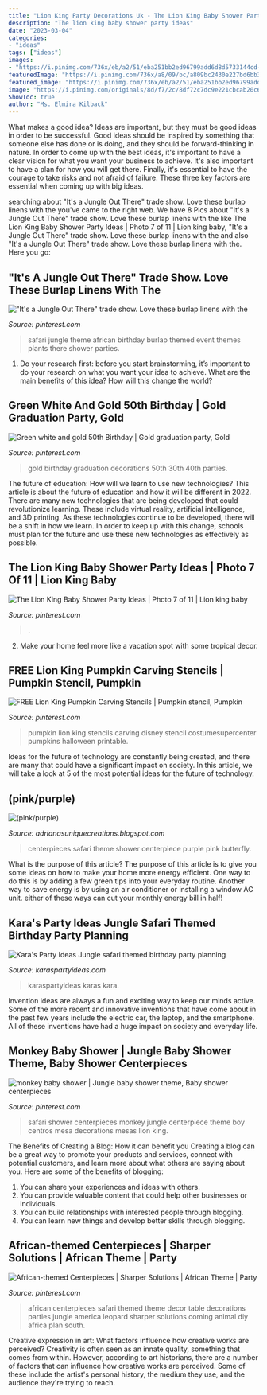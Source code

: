 ```yaml
---
title: "Lion King Party Decorations Uk - The Lion King Baby Shower Party Ideas"
description: "The lion king baby shower party ideas"
date: "2023-03-04"
categories:
- "ideas"
tags: ["ideas"]
images:
- "https://i.pinimg.com/736x/eb/a2/51/eba251bb2ed96799add6d8d5733144cd--safari-table-decorations-parties-decorations.jpg?b=t"
featuredImage: "https://i.pinimg.com/736x/a8/09/bc/a809bc2430e227bd6bb383f078adefc8.jpg"
featured_image: "https://i.pinimg.com/736x/eb/a2/51/eba251bb2ed96799add6d8d5733144cd--safari-table-decorations-parties-decorations.jpg?b=t"
image: "https://i.pinimg.com/originals/8d/f7/2c/8df72c7dc9e221cbcab20c6b5d7ed60d.jpg"
ShowToc: true
author: "Ms. Elmira Kilback"
---
```



What makes a good idea?
Ideas are important, but they must be good ideas in order to be successful. Good ideas should be inspired by something that someone else has done or is doing, and they should be forward-thinking in nature. In order to come up with the best ideas, it's important to have a clear vision for what you want your business to achieve. It's also important to have a plan for how you will get there. Finally, it's essential to have the courage to take risks and not afraid of failure. These three key factors are essential when coming up with big ideas.

	

		
searching about &quot;It&#039;s a Jungle Out There&quot; trade show. Love these burlap linens with the you've came to the right web. We have 8 Pics about &quot;It&#039;s a Jungle Out There&quot; trade show. Love these burlap linens with the like The Lion King Baby Shower Party Ideas | Photo 7 of 11 | Lion king baby, &quot;It&#039;s a Jungle Out There&quot; trade show. Love these burlap linens with the and also &quot;It&#039;s a Jungle Out There&quot; trade show. Love these burlap linens with the. Here you go:
		
    
## &quot;It&#039;s A Jungle Out There&quot; Trade Show. Love These Burlap Linens With The

<img loading=lazy src="https://i.pinimg.com/originals/8d/f7/2c/8df72c7dc9e221cbcab20c6b5d7ed60d.jpg" onerror="this.onerror=null;this.src='https://tse3.mm.bing.net/th?id=OIP.VtsDn0cHzgd5ANPGktm3PgHaLG&amp;pid=15.1';" alt="&quot;It&#039;s a Jungle Out There&quot; trade show. Love these burlap linens with the">

_Source: pinterest.com_

>safari jungle theme african birthday burlap themed event themes plants there shower parties. 

	

1. Do your research first: before you start brainstorming, it’s important to do your research on what you want your idea to achieve. What are the main benefits of this idea? How will this change the world?

    
## Green White And Gold 50th Birthday | Gold Graduation Party, Gold

<img loading=lazy src="https://i.pinimg.com/736x/a8/09/bc/a809bc2430e227bd6bb383f078adefc8.jpg" onerror="this.onerror=null;this.src='https://tse2.mm.bing.net/th?id=OIP.GSWQ-XOE8avrxUND0T1P3wHaJ4&amp;pid=15.1';" alt="Green white and gold 50th Birthday | Gold graduation party, Gold">

_Source: pinterest.com_

>gold birthday graduation decorations 50th 30th 40th parties. 

	

The future of education: How will we learn to use new technologies?
This article is about the future of education and how it will be different in 2022. There are many new technologies that are being developed that could revolutionize learning. These include virtual reality, artificial intelligence, and 3D printing. As these technologies continue to be developed, there will be a shift in how we learn. In order to keep up with this change, schools must plan for the future and use these new technologies as effectively as possible.

    
## The Lion King Baby Shower Party Ideas | Photo 7 Of 11 | Lion King Baby

<img loading=lazy src="https://i.pinimg.com/736x/9d/d4/74/9dd474fef8b1a9b46c4c707f95554df4.jpg" onerror="this.onerror=null;this.src='https://tse1.mm.bing.net/th?id=OIP.eKSmD3oCNmfTpXdx5l8e3gHaLH&amp;pid=15.1';" alt="The Lion King Baby Shower Party Ideas | Photo 7 of 11 | Lion king baby">

_Source: pinterest.com_

>. 

	

2. Make your home feel more like a vacation spot with some tropical decor.

    
## FREE Lion King Pumpkin Carving Stencils | Pumpkin Stencil, Pumpkin

<img loading=lazy src="https://i.pinimg.com/originals/0f/24/a4/0f24a49eb1039014e9c777c795962d34.jpg" onerror="this.onerror=null;this.src='https://tse1.mm.bing.net/th?id=OIP.Yc8fLZzYBAHTURc9JCNOLwHaNe&amp;pid=15.1';" alt="FREE Lion King Pumpkin Carving Stencils | Pumpkin stencil, Pumpkin">

_Source: pinterest.com_

>pumpkin lion king stencils carving disney stencil costumesupercenter pumpkins halloween printable. 

	

Ideas for the future of technology are constantly being created, and there are many that could have a significant impact on society. In this article, we will take a look at 5 of the most potential ideas for the future of technology.

    
## (pink/purple)

<img loading=lazy src="http://2.bp.blogspot.com/-eK7O5sClHFk/UHEENrtFYUI/AAAAAAAABl0/mvTU8gU1HUc/s1600/Safari+Centerpieces+2.jpg" onerror="this.onerror=null;this.src='https://tse3.mm.bing.net/th?id=OIP.v58yzeNTOmhDxriAACUbdQHaMY&amp;pid=15.1';" alt="(pink/purple)">

_Source: adrianasuniquecreations.blogspot.com_

>centerpieces safari theme shower centerpiece purple pink butterfly. 

	

What is the purpose of this article?
The purpose of this article is to give you some ideas on how to make your home more energy efficient. One way to do this is by adding a few green tips into your everyday routine. Another way to save energy is by using an air conditioner or installing a window AC unit. either of these ways can cut your monthly energy bill in half!

    
## Kara&#039;s Party Ideas Jungle Safari Themed Birthday Party Planning

<img loading=lazy src="https://www.karaspartyideas.com/wp-content/uploads/2013/05/Jungle-safari-themed-4th-birthday-party-via-Karas-Party-Ideas-KarasPartyIdeas.com-jungle-safari-zoo-party-idea.png" onerror="this.onerror=null;this.src='https://tse2.mm.bing.net/th?id=OIP.mD9UGExFkwou_do41RnChQHaLK&amp;pid=15.1';" alt="Kara&#039;s Party Ideas Jungle safari themed birthday party planning">

_Source: karaspartyideas.com_

>karaspartyideas karas kara. 

	

Invention ideas are always a fun and exciting way to keep our minds active. Some of the more recent and innovative inventions that have come about in the past few years include the electric car, the laptop, and the smartphone. All of these inventions have had a huge impact on society and everyday life.

    
## Monkey Baby Shower | Jungle Baby Shower Theme, Baby Shower Centerpieces

<img loading=lazy src="https://i.pinimg.com/originals/8b/ea/1e/8bea1ea731dc19f98f5c4440d3b2c25f.jpg" onerror="this.onerror=null;this.src='https://tse4.mm.bing.net/th?id=OIP.5NkmlSECiOjY3eAXIAbleQAAAA&amp;pid=15.1';" alt="monkey baby shower | Jungle baby shower theme, Baby shower centerpieces">

_Source: pinterest.com_

>safari shower centerpieces monkey jungle centerpiece theme boy centros mesa decorations mesas lion king. 

	

The Benefits of Creating a Blog: How it can benefit you
Creating a blog can be a great way to promote your products and services, connect with potential customers, and learn more about what others are saying about you. Here are some of the benefits of blogging:
1. You can share your experiences and ideas with others.
2. You can provide valuable content that could help other businesses or individuals.
3. You can build relationships with interested people through blogging.
4. You can learn new things and develop better skills through blogging.

    
## African-themed Centerpieces | Sharper Solutions | African Theme | Party

<img loading=lazy src="https://i.pinimg.com/736x/eb/a2/51/eba251bb2ed96799add6d8d5733144cd--safari-table-decorations-parties-decorations.jpg?b=t" onerror="this.onerror=null;this.src='https://tse3.mm.bing.net/th?id=OIP.XGkz_AYYrIouHjYZFYRRjgAAAA&amp;pid=15.1';" alt="African-themed Centerpieces | Sharper Solutions | African Theme | Party">

_Source: pinterest.com_

>african centerpieces safari themed theme decor table decorations parties jungle america leopard sharper solutions coming animal diy africa plan south. 

	

Creative expression in art: What factors influence how creative works are perceived?
Creativity is often seen as an innate quality, something that comes from within. However, according to art historians, there are a number of factors that can influence how creative works are perceived. Some of these include the artist's personal history, the medium they use, and the audience they're trying to reach.

